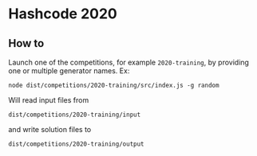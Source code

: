 # Hashcode 2020

## How to

Launch one of the competitions, for example `2020-training`, by providing one or multiple generator names. Ex:
```shell script
node dist/competitions/2020-training/src/index.js -g random
```

Will read input files from
```shell script
dist/competitions/2020-training/input
```
and write solution files to
```shell script
dist/competitions/2020-training/output
```
